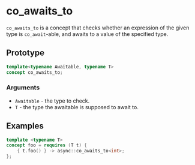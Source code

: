 # co_awaits_to

`co_awaits_to` is a concept that checks whether an expression of the
given type is `co_await`-able, and awaits to a value of the specified
type.

## Prototype

```cpp
template<typename Awaitable, typename T>
concept co_awaits_to;
```

### Arguments

 - `Awaitable` - the type to check.
 - `T` - the type the awaitable is supposed to await to.

## Examples

```cpp
template <typename T>
concept foo = requires (T t) {
	{ t.foo() } -> async::co_awaits_to<int>;
};
```
